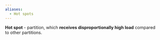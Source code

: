 ```yaml
---
aliases:
  - Hot spots
---
```

**Hot spot** - partition, which **receives disproportionally high load** compared to other partitions.